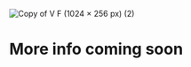 ![Copy of V F (1024 × 256 px) (2)](https://user-images.githubusercontent.com/35895538/212569428-c6260e78-d060-471d-8f56-a1c00213ab1c.png)
# More info coming soon
